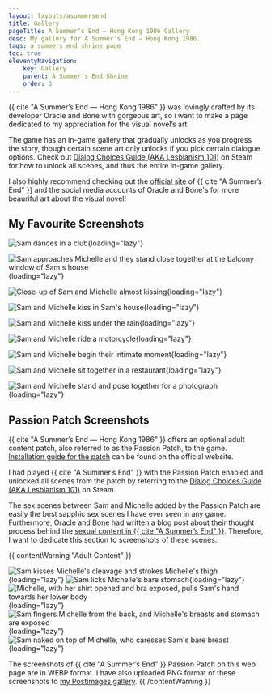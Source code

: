 ```yaml
---
layout: layouts/asummersend
title: Gallery
pageTitle: A Summer’s End — Hong Kong 1986 Gallery
desc: My gallery for A Summer’s End — Hong Kong 1986.
tags: a summers end shrine page
toc: true
eleventyNavigation:
    key: Gallery
    parent: A Summer’s End Shrine
    order: 3
---
```


{{ cite "A Summer’s End — Hong Kong 1986" }} was lovingly crafted by its developer Oracle and Bone with gorgeous art, so i want to make a page dedicated to my appreciation for the visual novel’s art.

The game has an in-game gallery that gradually unlocks as you progress the story, though certain scene art only unlocks if you pick certain dialogue options. Check out [Dialog Choices Guide (AKA Lesbianism 101)](https://steamcommunity.com/sharedfiles/filedetails/?id=2072736837) on Steam for how to unlock all scenes, and thus the entire in-game gallery.

I also highly recommend checking out the [official site](https://www.asummersend.com/) of {{ cite "A Summer’s End" }} and the social media accounts of Oracle and Bone's for more beauriful art about the visual novel!

## My Favourite Screenshots

![Sam dances in a club](/assets/shrines/asummersend/screenshots/ASE-Screenshot-01.webp){loading="lazy"}

![Sam approaches Michelle and they stand close together at the balcony window of Sam's house](/assets/shrines/asummersend/screenshots/ASE-Screenshot-02.webp){loading="lazy"}

![Close-up of Sam and Michelle almost kissing](/assets/shrines/asummersend/screenshots/ASE-Screenshot-03.webp){loading="lazy"}

![Sam and Michelle kiss in Sam's house](/assets/shrines/asummersend/screenshots/ASE-Screenshot-04.webp){loading="lazy"}

![Sam and Michelle kiss under the rain](/assets/shrines/asummersend/screenshots/ASE-Screenshot-05.webp){loading="lazy"}

![Sam and Michelle ride a motorcycle](/assets/shrines/asummersend/screenshots/ASE-Screenshot-06.webp){loading="lazy"}

![Sam and Michelle begin their intimate moment](/assets/shrines/asummersend/screenshots/ASE-Screenshot-07.webp){loading="lazy"}

![Sam and Michelle sit together in a restaurant](/assets/shrines/asummersend/screenshots/ASE-Screenshot-08.webp){loading="lazy"}

![Sam and Michelle stand and pose together for a photograph](/assets/shrines/asummersend/screenshots/ASE-Screenshot-09.webp){loading="lazy"}

## Passion Patch Screenshots

{{ cite "A Summer’s End — Hong Kong 1986" }} offers an optional adult content patch, also referred to as the Passion Patch, to the game. [Installation guide for the patch](https://www.asummersend.com/game-manual-installation-guide) can be found on the official website.

I had played {{ cite "A Summer’s End" }} with the Passion Patch enabled and unlocked all scenes from the patch by referring to the [Dialog Choices Guide (AKA Lesbianism 101)](https://steamcommunity.com/sharedfiles/filedetails/?id=2072736837) on Steam.

The sex scenes between Sam and Michelle added by the Passion Patch are easily the best sapphic sex scenes I have ever seen in any game. Furthermore, Oracle and Bone had written a blog post about their thought process behind the [sexual content in {{ cite "A Summer’s End" }}](https://www.asummersend.com/blog/sexual-content). Therefore, I want to dedicate this section to screenshots of these scenes.

{{ contentWarning "Adult Content" }}
<!-- NOTE: Due to these images being NSFW, these image files are not stored in this repository locally, and instead are uploaded to the website's /host directory -->
![Sam kisses Michelle's cleavage and strokes Michelle's thigh](/host/images/asummersend/HK1986-2021-02-06-16-15-22-789.webp){loading="lazy"}
![Sam licks Michelle's bare stomach](/host/images/asummersend/HK1986-2021-02-06-16-15-32-530.webp){loading="lazy"}
![Michelle, with her shirt opened and bra exposed, pulls Sam's hand towards her lower body](/host/images/asummersend/HK1986-2021-02-06-16-16-42-897.webp){loading="lazy"}
![Sam fingers Michelle from the back, and Michelle's breasts and stomach are exposed](/host/images/asummersend/HK1986-2021-02-06-16-16-55-049.webp){loading="lazy"}
![Sam naked on top of Michelle, who caresses Sam's bare breast](/host/images/asummersend/HK1986-2021-02-06-16-17-03-633.webp){loading="lazy"}

The screenshots of {{ cite "A Summer’s End" }} Passion Patch on this web page are in WEBP format. I have also uploaded PNG format of these screenshots to [my Postimages gallery](https://postimg.cc/gallery/YBhz5TbR).
{{ /contentWarning }}
